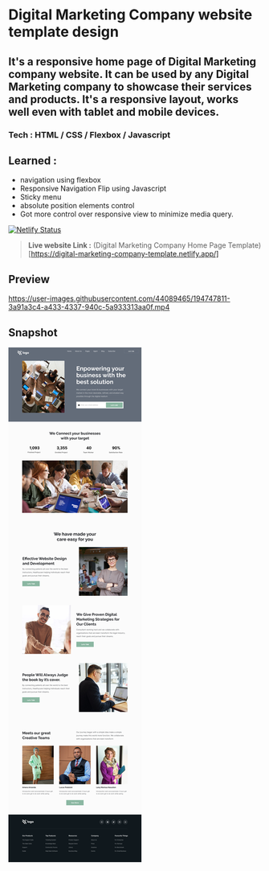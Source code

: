 # Digital Marketing Company website template design

## It's a responsive home page of Digital Marketing company website. It can be used by any Digital Marketing company to showcase their services and products. It's a responsive layout, works well even with tablet and mobile devices.
### **Tech** : HTML / CSS / Flexbox / Javascript
## Learned : 
- navigation using flexbox
- Responsive Navigation Flip using Javascript
- Sticky menu
- absolute position elements control
 - Got more control over responsive view to minimize media query.
 >
[![Netlify Status](https://api.netlify.com/api/v1/badges/fc0e4669-c350-4378-9745-f2a237a260cc/deploy-status)](https://app.netlify.com/sites/digital-marketing-company-template/deploys)

> **Live website Link :** (Digital Marketing Company Home Page Template)[https://digital-marketing-company-template.netlify.app/]

## Preview

https://user-images.githubusercontent.com/44089465/194747811-3a91a3c4-a433-4337-940c-5a933313aa0f.mp4

## Snapshot

![Desktop](thumbnail.png)
